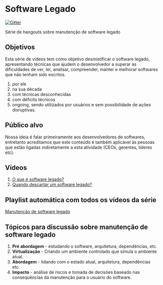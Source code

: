 # Software Legado

[![Gitter](https://badges.gitter.im/Join%20Chat.svg)](https://gitter.im/php-brasil/software-legado?utm_source=badge&utm_medium=badge&utm_campaign=pr-badge&utm_content=badge)

Série de hangouts sobre manutenção de software legado

## Objetivos

Esta série de vídeos tem como objetivo desmistificar o software legado, apresentando técnicas que ajudem
o desenvolvedor a superar as dificuldades de ver, ler, analisar, compreender, manter e melhorar softwares que não tenham sido escritos.

1. por ele
1. na sua década
1. com técnicas desconhecidas
1. com déficits técnicos
1. ongoing, sendo utilizados por usuários e sem possibilidade de ações disruptivas.

## Público alvo

Nossa ideia é falar primeiramente aos desenvolvedores de softwares, entretanto acreditamos que este conteúdo
é também aplicável às pessoas que estão ligadas indiretamente a esta atividade (CEOs, gerentes, líderes etc).

## Vídeos

1. [O que é software legado?](https://www.youtube.com/watch?v=wkay4-BEV-g)
2. [Quando descartar um software legado?](https://www.youtube.com/watch?v=eurFEFbGe6w)

## Playlist automática com todos os vídeos da série

[Manutenção de software legado](https://www.youtube.com/watch?v=wkay4-BEV-g&list=PLRX4OtWY_G7OqdYP4E3pi7B4v1tSs0FX7)

## Tópicos para discussão sobre manutenção de software legado

1. **Pré abordagem** - estudando o software, arquitetura, dependências, etc.
1. **Virtualização** - Criando um ambiente controlado que simula o ambiente atual.
1. **Abordagem**  - lidando com o estado atual, arquitetura, dependências etc.
1. **Impacto** - análise de riscos e tomada de decisões baseado nas consequências da manutenção para o usuário do software.
